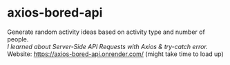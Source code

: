 # axios-bored-api
Generate random activity ideas based on activity type and number of people. </br>
<i>I learned about Server-Side API Requests with Axios & try-catch error.</i></br>
Website: https://axios-bored-api.onrender.com/ (might take time to load up)


